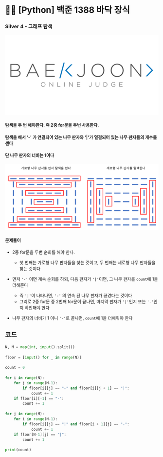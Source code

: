 # 🧑‍💻 [Python] 백준 1388 바닥 장식

### Silver 4 - 그래프 탐색

![boj-og](백준_1374.assets/boj-og.png)

#### 탐색을 두 번 해야한다. 즉 2중 for문을 두번 사용한다.

#### 탐색을 해서 '-' 가 연결되어 있는 나무 판자와 '|'가 열결되어 있는 나무 판자들의 개수를 센다

#### 단 나무 판자의 너비는 1이다



![image-20230208154619749](28_백준_1388.assets/image-20230208154619749.png)



#### 문제풀이

- 2중 for문을 두번 순회를 해야 한다.
  - 첫 번째는 가로형 나무 판자들을 찾는 것이고, 두 번째는 세로형 나무 판자들을 찾는 것이다

- 먼저 `'-'` 이면 계속 순회를 하되, 다음 판자가 `'|'`이면, 그 나무 판자를 `count`에 1을 더해준다
  - 즉 `'|'`이 나타나면, `'-'` 의 연속 된 나무 판자가 끊겼다는 것이다
  - 그리로 2중 for문 중 2번째 for문이 끝나면, 마지막 판자가 `'|'`인지 또는 `'-'`인지 확인해야 한다

- 나무 판자의 너비가 1 이니 `'-'`로 끝나면, `count`에 1을 더해줘야 한다





## 코드

```python
N, M = map(int, input().split())

floor = [input() for _ in range(N)]

count = 0

for i in range(N):
    for j in range(M-1):
        if floor[i][j] == "-" and floor[i][j + 1] == "|":
            count += 1
    if floor[i][-1] == "-":
        count += 1

for j in range(M):
    for i in range(N-1):
        if floor[i][j] == "|" and floor[i + 1][j] == "-":
            count += 1
    if floor[N-1][j] == "|":
        count += 1
        
print(count)
```



